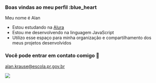 ### Boas vindas ao meu perfil :blue_heart

Meu nome é Alan

- Estou estudando na [Alura](https://www.alura.com.br)
- Estou me desenvolvendo na linguagem JavaScript
- Utilizo esse espaço para minha organização e compartilhamento dos meus projetos desenvolvidos

### Você pode entrar em contato comigo 🍌

alan.krause@escola.pr.gov.br

![](https://media.tenor.com/LV6Y8J5pirwAAAAd/formula1-mercedes-f1.gif)
